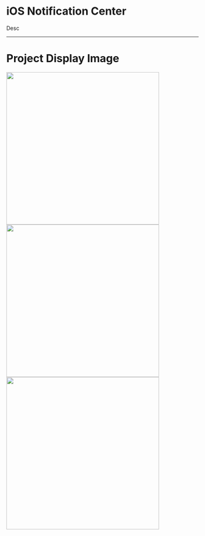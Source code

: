 # iOS Notification Center
Desc
<hr/>


# Project Display Image
<p>
  
<a href="https://github.com/erdenmustafa/ios_notification_center/blob/main/Screen/1.png" target="_blank">
<img src="https://github.com/erdenmustafa/ios_notification_center/blob/main/Screen/1.pngg" width="400" style="max-width:100%;"></a>
  
<a href="https://github.com/erdenmustafa/ios_notification_center/blob/main/Screen/2.png" target="_blank">
<img src="https://github.com/erdenmustafa/ios_notification_center/blob/main/Screen/2.pngg" width="400" style="max-width:100%;"></a>
  
<a href="https://github.com/erdenmustafa/ios_notification_center/blob/main/Screen/3.png" target="_blank">
<img src="https://github.com/erdenmustafa/ios_notification_center/blob/main/Screen/3.pngg" width="400" style="max-width:100%;"></a>
  
  
</p>  


